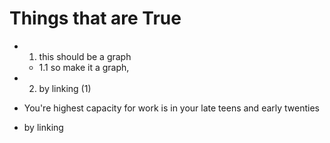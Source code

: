 Things that are True
====================

- 1. this should be a graph
  - 1.1 so make it a graph, 

- 2. by linking  (1)
- You're highest capacity for work is in your late teens and early twenties

- by linking  
